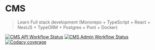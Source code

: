 # CMS

> Learn Full stack development (Monorepo + TypeScript + React + NestJS + TypeORM + Postgres + Pont + Docker)

[![CMS API Workflow Status](https://img.shields.io/github/workflow/status/mutoe/cms/Test%20CMS%20API?label=API&style=for-the-badge)](https://github.com/mutoe/cms/actions?query=workflow%3A%22Test+CMS+API%22)
[![CMS Admin Workflow Status](https://img.shields.io/github/workflow/status/mutoe/cms/Test%20CMS%20admin%20client?label=Admin&style=for-the-badge)](https://github.com/mutoe/cms/actions?query=workflow%3A%22Test+CMS+admin+client%22)
[![Codacy coverage](https://img.shields.io/codacy/coverage/348972?style=for-the-badge)](https://app.codacy.com/manual/mutoe/cms?utm_source=github.com&utm_medium=referral&utm_content=mutoe/cms&utm_campaign=Badge_Grade_Dashboard)

